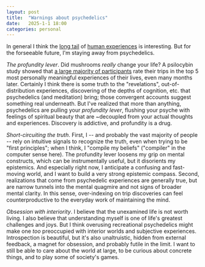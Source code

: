```yaml
---
layout: post
title:  "Warnings about psychedelics"
date:   2025-1-1 18:00
categories: personal
---
```


In general I think the [long tail](https://knowingless.com/2016/08/21/421/) of [human experiences](https://www.erowid.org/) is interesting. But for the forseeable future, I'm staying away from psychedelics.

*The profundity lever*. Did mushrooms *really* change your life? A psilocybin study showed that [a large majority of participants](https://pmc.ncbi.nlm.nih.gov/articles/PMC3050654/) rate their trips in the top 5 most personally meaningful experiences of their lives, even many months later. Certainly I think there is some truth to the "revelations", out-of-distribution experiences, discovering of the depths of cognition, etc. that psychedelics (and meditation) bring; those convergent accounts suggest something real underneath. But I've realized that more than anything, psychedelics are pulling your *profundity lever*, flushing your psyche with feelings of spiritual beauty that are ~decoupled from your actual thoughts and experiences. Discovery is addictive, and profundity is a drug.

*Short-circuiting the truth*. First, I -- and probably the vast majority of people -- rely on intuitive signals to recognize the truth, even when trying to be "first principles"; when I think, I "compile my beliefs" ("compiler" in the computer sense here). The profundity lever loosens my grip on mental constructs, which can be instrumentally useful, but it disorients my epistemics. And especially right now, I anticipate a confusing and fast-moving world, and I want to build a very strong epistemic compass. Second, realizations that come from psychedelic experiences are generally true, but are narrow tunnels into the mental quagmire and not signs of broader mental clarity. In this sense, over-indexing on trip discoveries can feel counterproductive to the everyday work of maintaining the mind.

*Obsession with interiority*. I believe that the unexamined life is not worth living. I also believe that understanding myself is one of life's greatest challenges and joys. But I think overusing recreational psychedelics might make one *too* preoccupied with interior worlds and subjective experiences. Introspection is beautiful, but it's also unaltruistic, hidden from external feedback, a magnet for obsession, and probably futile in the limit. I want to still be able to care about the world at large, to be curious about concrete things, and to play some of society's games.